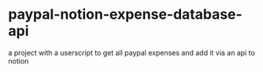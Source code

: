 # paypal-notion-expense-database-api
a project with a userscript to get all paypal expenses and add it via an api to notion
